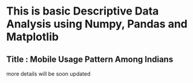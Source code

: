 # This is basic Descriptive Data Analysis using Numpy, Pandas and Matplotlib
## Title : Mobile Usage Pattern Among Indians
more details will be soon updated
